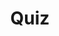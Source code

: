 ---
title: "Quiz"
passing_percentage: 70
layout: "test"
type: "test"
questions:
  - id: "q1"
    text: "What type of application architecture does the BookInfo application represent?"
    type: "single-answer"
    marks: 2
    options:
      - id: "a"
        text: "Monolithic application"
      - id: "b"
        text: "Polyglot composition of microservices"
        is_correct: true
      - id: "c"
        text: "Single-language distributed system"
      - id: "d"
        text: "Serverless function composition"
  - id: "q2"
    text: "What are the requirements for automatic sidecar injection in Istio? (Select all that apply)"
    type: "multiple-answers"
    marks: 2
    options:
      - id: "a"
        text: "Kubernetes API server supporting admissionregistration APIs"
        is_correct: true
      - id: "b"
        text: "Namespace labeled with istio-injection=enabled"
        is_correct: true
      - id: "c"
        text: "Manual sidecar proxy configuration in each pod"
  - id: "q3"
    text: "Which tool is used to manage Kubernetes resources?" 
    type: "short_answer" 
    marks: 2
    correct_answer: "kubectl" 
---